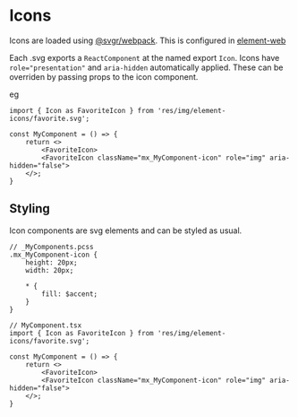 # Icons

Icons are loaded using [@svgr/webpack](https://www.npmjs.com/package/@svgr/webpack). This is configured in [element-web](https://github.com/vector-im/element-web/blob/develop/webpack.config.js#L458)

Each .svg exports a `ReactComponent` at the named export `Icon`.
Icons have `role="presentation"` and `aria-hidden` automatically applied. These can be overriden by passing props to the icon component.

eg
```
import { Icon as FavoriteIcon } from 'res/img/element-icons/favorite.svg';

const MyComponent = () => {
    return <>
        <FavoriteIcon>
        <FavoriteIcon className="mx_MyComponent-icon" role="img" aria-hidden="false">
    </>;
}
```

## Styling

Icon components are svg elements and can be styled as usual.

```
// _MyComponents.pcss
.mx_MyComponent-icon {
    height: 20px;
    width: 20px;

    * {
        fill: $accent;
    }
}

// MyComponent.tsx
import { Icon as FavoriteIcon } from 'res/img/element-icons/favorite.svg';

const MyComponent = () => {
    return <>
        <FavoriteIcon>
        <FavoriteIcon className="mx_MyComponent-icon" role="img" aria-hidden="false">
    </>;
}
```
